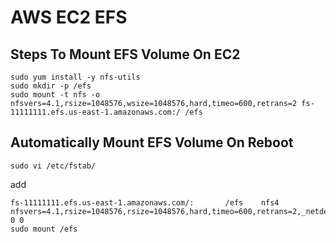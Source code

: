 # AWS EC2 EFS

## Steps To Mount EFS Volume On EC2
```console
sudo yum install -y nfs-utils
sudo mkdir -p /efs
sudo mount -t nfs -o nfsvers=4.1,rsize=1048576,wsize=1048576,hard,timeo=600,retrans=2 fs-11111111.efs.us-east-1.amazonaws.com:/ /efs
```

## Automatically Mount EFS Volume On Reboot
```console
sudo vi /etc/fstab/
```

add

```console
fs-11111111.efs.us-east-1.amazonaws.com/:       /efs    nfs4    nfsvers=4.1,rsize=1048576,rsize=1048576,hard,timeo=600,retrans=2,_netdev 0 0
sudo mount /efs
```
